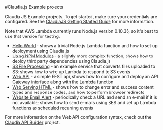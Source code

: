 #Claudia.js Example projects

Claudia JS Example projects. To get started, make sure your credentials are configured. See the [ClaudiaJS Getting Started Guide](https://github.com/claudiajs/claudia/blob/master/getting_started.md) for more information.

Note that AWS Lambda currently runs Node.js version 0.10.36, so it's best to use that version for testing.

  * [Hello World](hello-world) - shows a trivial Node.js Lambda function and how to set up deployment using Claudia.js
  * [Using NPM Modules](using-npm-modules) - a slightly more complex function, shows how to deploy third party dependencies using Claudia.js
  * [S3 File Processing](s3-file-processing) - an example service that converts files uploaded to S3; shows how to wire up Lambda to respond to S3 events
  * [Web API](web-api) - a simple REST api, shows how to configure and deploy an API Gateway interface along with the Lambda function
  * [Web Serving HTML](web-serving-html) - shows how to change error and success content types and response codes, and how to perform browser redirects
  * [Website Email Alert](website-email-alert) - periodically check a URL and send an e-mail if it is not available; shows how to send e-mails using SES and set up Lambda functions as scheduled recurring events

For more information on the Web API configuration syntax, check out the [Claudia API Builder](https://github.com/claudiajs/claudia-api-builder/blob/master/README.md) project.
